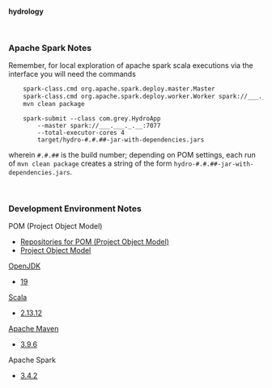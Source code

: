 <br>

**hydrology**

<br>

### Apache Spark Notes

Remember, for local exploration of apache spark scala executions via the interface you will need the commands

```bash
    spark-class.cmd org.apache.spark.deploy.master.Master
    spark-class.cmd org.apache.spark.deploy.worker.Worker spark://___.___._.__:7077
    mvn clean package
```


```shell
    spark-submit --class com.grey.HydroApp 
        --master spark://___.___._.__:7077 
        --total-executor-cores 4 
        target/hydro-#.#.##-jar-with-dependencies.jars
```

wherein `#.#.##` is the build number; depending on <span title='Project Object Model'>POM</span> settings, each run of `mvn clean package` creates a string of the form `hydro-#.#.##-jar-with-dependencies.jars`.

<br>

### Development Environment Notes

POM (Project Object Model)
* [Repositories for POM (Project Object Model)](https://mvnrepository.com/repos)
* [Project Object Model](https://maven.apache.org/guides/introduction/introduction-to-the-pom.html)

[OpenJDK](https://hub.docker.com/_/openjdk)
* [19](https://hub.docker.com/layers/library/openjdk/19-rc/images/sha256-973fe414a4e1f3e41e291b068183684a88827dd2cb5f78214da26632d5218702?context=explore)

[Scala](https://scala-lang.org)
* [2.13.12](https://scala-lang.org/download/2.13.12.html)

[Apache Maven](https://maven.apache.org)
* [3.9.6](https://dlcdn.apache.org/maven/maven-3/3.9.6/binaries/)

Apache Spark
* [3.4.2](https://dlcdn.apache.org/spark/spark-3.4.2/)


<br>
<br>

<br>
<br>

<br>
<br>

<br>
<br>
